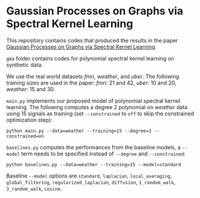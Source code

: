 # Gaussian Processes on Graphs via Spectral Kernel Learning

This repository contains codes that produced the results in the paper <a href="https://arxiv.org/abs/2006.07361" target="_blank">Gaussian Processes on Graphs via Spectral Kernel Learning</a>.

<code>gma</code> folder contains codes for polynomial spectral kernel learning on synthetic data.

We use the real world datasets *fmri*, *weather*, and *uber*. The following training sizes are used in the paper: *fmri*: 21 and 42, *uber*: 10 and 20, *weather*: 15 and 30.

<code>main.py</code> implements our proposed model of polynomial spectral kernel learning. The following computes a degree 2 polynomial on *weather* data using 15 signals as training (set <code>--constrained</code> to <code>off</code> to skip the constrained optimization step):

```
python main.py --data=weather --training=15 --degree=2 --constrained=on
```
<code>baselines.py</code> computes the performances from the baseline models, a <code>--model</code> term needs to be specified instead of <code>--degree</code> and <code>--constrained</code>:

```
python baselines.py --data=weather --training=15 --model=standard
```
Baseline <code>--model</code> options are <code>standard</code>, <code>laplacian</code>, <code>local_averaging</code>, <code>global_filtering</code>, <code>regularized_laplacian</code>, <code>diffusion</code>, <code>1_random_walk</code>, <code>3_random_walk</code>, <code>cosine</code>.
